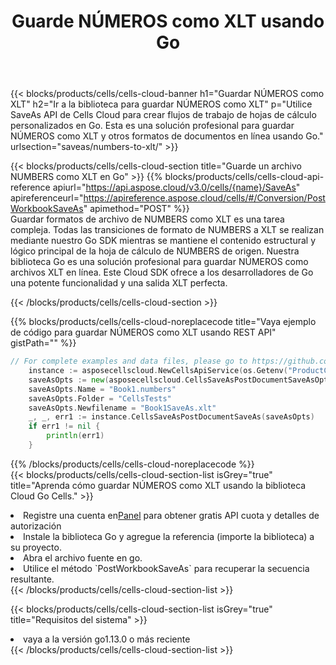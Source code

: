 ﻿---
title:  Guarde NÚMEROS como XLT usando Go
description:  Utilizando Aspose.Cells Cloud SDK para Go para guardar el archivo en formato NÚMEROS como archivo en formato XLT.
kwords: Excel, Save NUMBERS as XLT, REST, Go
howto: How to save NUMBERS as XLT using Aspose.Cells Cloud Go library.
---
{{< blocks/products/cells/cells-cloud-banner h1="Guardar NÚMEROS como XLT" h2="Ir a la biblioteca para guardar NÚMEROS como XLT" p="Utilice SaveAs API de Cells Cloud para crear flujos de trabajo de hojas de cálculo personalizados en Go. Esta es una solución profesional para guardar NÚMEROS como XLT y otros formatos de documentos en línea usando Go." urlsection="saveas/numbers-to-xlt/" >}}

{{< blocks/products/cells/cells-cloud-section title="Guarde un archivo NUMBERS como XLT en Go" >}}
{{% blocks/products/cells/cells-cloud-api-reference apiurl="https://api.aspose.cloud/v3.0/cells/{name}/SaveAs" apireferenceurl="https://apireference.aspose.cloud/cells/#/Conversion/PostWorkbookSaveAs" apimethod="POST" %}}
<br/>
Guardar formatos de archivo de NUMBERS como XLT es una tarea compleja. Todas las transiciones de formato de NUMBERS a XLT se realizan mediante nuestro Go SDK mientras se mantiene el contenido estructural y lógico principal de la hoja de cálculo de NUMBERS de origen. Nuestra biblioteca Go es una solución profesional para guardar NÚMEROS como archivos XLT en línea. Este Cloud SDK ofrece a los desarrolladores de Go una potente funcionalidad y una salida XLT perfecta.

{{< /blocks/products/cells/cells-cloud-section >}}

{{% blocks/products/cells/cells-cloud-noreplacecode title="Vaya ejemplo de código para guardar NÚMEROS como XLT usando REST API" gistPath="" %}}
  
```go
// For complete examples and data files, please go to https://github.com/aspose-cells-cloud/aspose-cells-cloud-go/
    instance := asposecellscloud.NewCellsApiService(os.Getenv("ProductClientId"), os.Getenv("ProductClientSecret"))
    saveAsOpts := new(asposecellscloud.CellsSaveAsPostDocumentSaveAsOpts)
    saveAsOpts.Name = "Book1.numbers"
    saveAsOpts.Folder = "CellsTests"
    saveAsOpts.Newfilename = "Book1SaveAs.xlt"
    _, _, err1 := instance.CellsSaveAsPostDocumentSaveAs(saveAsOpts)
    if err1 != nil {
	    println(err1)
    }
```
  
{{% /blocks/products/cells/cells-cloud-noreplacecode %}}
<br/>
{{< blocks/products/cells/cells-cloud-section-list isGrey="true" title="Aprenda cómo guardar NÚMEROS como XLT usando la biblioteca Cloud Go Cells." >}}
<li> Registre una cuenta en<a href="https://dashboard.aspose.cloud/">Panel</a> para obtener gratis API cuota y detalles de autorización</li>
<li>Instale la biblioteca Go y agregue la referencia (importe la biblioteca) a su proyecto.</li>
<li>Abra el archivo fuente en go.</li>
<li>Utilice el método `PostWorkbookSaveAs` para recuperar la secuencia resultante.</li>
{{< /blocks/products/cells/cells-cloud-section-list >}}

{{< blocks/products/cells/cells-cloud-section-list isGrey="true" title="Requisitos del sistema" >}}
<li>vaya a la versión go1.13.0 o más reciente</li>
{{< /blocks/products/cells/cells-cloud-section-list >}}
